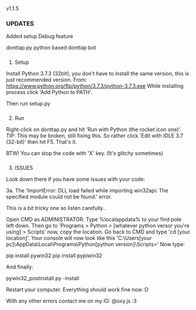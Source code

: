 v1.1.5


### UPDATES
Added setup Debug feature



donttap.py
python based donttap bot

###

1. Setup

Install Python 3.7.3 (32bit), you don't have to install the same version, this is just recommended version.
From: https://www.python.org/ftp/python/3.7.3/python-3.7.3.exe
While installing process click 'Add Python to PATH'.

Then run setup.py

###

2. Run

Right-click on donttap.py and hit 'Run with Python (the rocket icon one)'.
TIP: This may be broken, still fixing this. So rather click 'Edit with IDLE 3.7 (32-bit)' then hit F5.
That's it.

BTW! You can stop the code with 'X' key. (It's glitchy sometimes)

###

3. ISSUES

Look down there if you have some issues with your code:


3a. The 'ImportError: DLL load failed while importing win32api: The specified module could not be found.' error.

This is a bit tricky one so listen carefully..

Open CMD as ADMINISTRATOR.
Type %localappdata% to your find pole left down.
Then go to 'Programs > Python > [whatever python versor you're using] > Scripts' now, copy the location.
Go back to CMD and type 'cd [your location]'.
Your console will now look like this 'C:\Users\[your pc]\AppData\Local\Programs\Python\[python version]\Scripts>'
Now type:

pip install pywin32
pip install pypiwin32

And finally:

pywin32_postinstall.py -install

Restart your computer.
Everything should work fine now :D



With any other errors contact me on my IG: @oxy.js :3
